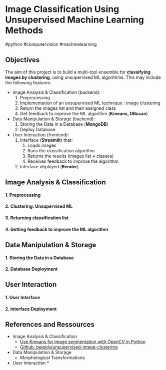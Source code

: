 # Image Classification Using Unsupervised Machine Learning Methods

#python #computervision #machinelearning

## Objectives

The aim of this project is to build a multi-tool ensemble for **classifying images by clustering**, using unsupervised ML algorithms. This may include the following features:

* Image Analysis & Classification (backend): 
  1. Preprocessing
  2. Implementation of an unsupervised ML technique : image clustering
  3. Return the images list and their assigned class
  4. Get feedback to improve the ML algorithm (**Kmeans, DBscan**)
* Data Manipulation & Storage (backend):
  1. Storing the Data in a Database (**MongoDB**)
  2. Deploy Database
* User Interaction (frontend):
  1. Interface (**Streamlit**) that:
     1. Loads images
     2. Runs the classification algorithm
     3. Returns the results (images list + classes)
     4. Receives feedback to improve the algorithm
  2. Interface deployed (**Render**)



## Image Analysis & Classification



#### 1. Preprocessing

#### 2. Clustering: Unsupervised ML 

#### 3. Returning classification list

#### 4. Getting feedback to improve the ML algorithm





## Data Manipulation & Storage



#### 1. Storing the Data in a Database

#### 2. Database Deployment



## User Interaction



#### 1. User Interface

#### 2. Interface Deployment



## References and Ressources

* Image Analysis & Classification
  * [Use Kmeans for image segmentation with OpenCV in Python](https://www.thepythoncode.com/article/kmeans-for-image-segmentation-opencv-python)
  * [Github: beleidy/unsupervised-image-clustering](https://github.com/beleidy/unsupervised-image-clustering)
* Data Manipulation & Storage
  * Morphological Transformations
* User Interaction
  * 



